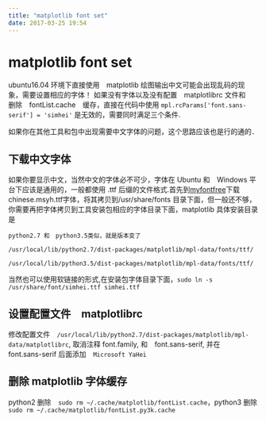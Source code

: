 ```yaml
---
title: "matplotlib font set"
date: 2017-03-25 19:54
---
```


# matplotlib font set
ubuntu16.04 环境下直接使用　matplotlib 绘图输出中文可能会出现乱码的现象，需要设置相应的字体！ 如果没有字体以及没有配置　matplotlibrc 文件和　删除　fontList.cache　缓存，直接在代码中使用
`mpl.rcParams['font.sans-serif'] = 'simhei'` 是无效的，需要同时满足三个条件.

如果你在其他工具和包中出现需要中文字体的问题，这个思路应该也是行的通的．

## 下载中文字体
如果你要显示中文，当然中文的字体必不可少，字体在 Ubuntu 和　Windows 平台下应该是通用的，一般都使用 .ttf 后缀的文件格式.首先到[myfontfree](http://www.myfontfree.com/microsoft-yahei-myfontfreecom66f594.htm)下载chinese.msyh.ttf字体，将其拷贝到/usr/share/fonts 目录下面，但一般还不够，你需要再把字体拷贝到工具安装包相应的字体目录下面，matplotlib 具体安装目录是
```
python2.7 和　python3.5类似，就是版本变了

/usr/local/lib/python2.7/dist-packages/matplotlib/mpl-data/fonts/ttf/

/usr/local/lib/python3.5/dist-packages/matplotlib/mpl-data/fonts/ttf/
```
当然也可以使用软链接的形式,在安装包字体目录下面，`sudo ln -s /usr/share/font/simhei.ttf simhei.ttf` 

## 设置配置文件　matplotlibrc
修改配置文件　`/usr/local/lib/python2.7/dist-packages/matplotlib/mpl-data/matplotlibrc`, 取消注释
font.family, 和　font.sans-serif, 并在　font.sans-serif 后面添加　`Microsoft YaHei`

## 删除 matplotlib 字体缓存
python2 删除　`sudo rm ~/.cache/matplotlib/fontList.cache`，python3 删除　`sudo rm ~/.cache/matplotlib/fontList.py3k.cache`


